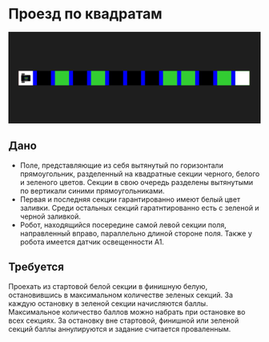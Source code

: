 # Проезд по квадратам

![task.png](task.png)

## Дано

- Поле, представляющие из себя вытянутый по горизонтали прямоугольник,
разделенный на квадратные секции черного, белого и зеленого цветов. Секции
в свою очередь разделены вытянутыми по вертикали синими прямоугольниками.
- Первая и последняя секции гарантированно имеют белый цвет заливки. 
Среди остальных секций гаратнтированно есть с зеленой и черной заливкой.
- Робот, находящийся посередине самой левой секции поля, направленный вправо,
параллельно длиной стороне поля. Также у робота имеется датчик освещенности A1.

## Требуется

Проехать из стартовой белой секции в финишную белую, остановившись в максимальном количестве
зеленых секций. За каждую остановку в зеленой секции начисляются баллы. Максимальное количество
баллов можно набрать при остановке во всех секциях. За остановку вне стартовой, финишной или зеленой секций
баллы аннулируются и задание считается проваленным.

